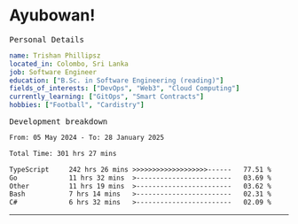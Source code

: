 # Ayubowan!

<samp>Personal Details</samp>

```yaml
name: Trishan Phillipsz
located_in: Colombo, Sri Lanka
job: Software Engineer
education: ["B.Sc. in Software Engineering (reading)"]
fields_of_interests: ["DevOps", "Web3", "Cloud Computing"]
currently_learning: ["GitOps", "Smart Contracts"]
hobbies: ["Football", "Cardistry"]
```

<samp>Development breakdown</samp>

<!--START_SECTION:waka-->

```txt
From: 05 May 2024 - To: 28 January 2025

Total Time: 301 hrs 27 mins

TypeScript     242 hrs 26 mins >>>>>>>>>>>>>>>>>>>------   77.51 %
Go             11 hrs 32 mins  >------------------------   03.69 %
Other          11 hrs 19 mins  >------------------------   03.62 %
Bash           7 hrs 14 mins   >------------------------   02.31 %
C#             6 hrs 32 mins   >------------------------   02.09 %
```

<!--END_SECTION:waka-->

---
